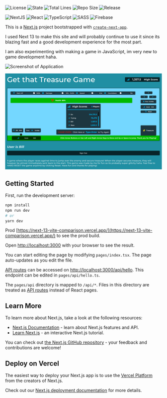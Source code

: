 ![License](https://img.shields.io/github/license/strawhat19/next-13)
![State](https://img.shields.io/github/deployments/strawhat19/next-13/Production)
![Total Lines](https://img.shields.io/tokei/lines/github/strawhat19/next-13)
![Repo Size](https://img.shields.io/github/repo-size/strawhat19/next-13)
![Release](https://img.shields.io/github/release/strawhat19/next-13)

![NextJS](https://img.shields.io/badge/next.js-000000?style=for-the-badge&logo=nextdotjs&logoColor=white)
![React](https://img.shields.io/badge/react-%2320232a.svg?style=for-the-badge&logo=react&logoColor=%2361DAFB)
![TypeScript](https://img.shields.io/badge/typescript-%23007ACC.svg?style=for-the-badge&logo=typescript&logoColor=white)
![SASS](https://img.shields.io/badge/SASS-hotpink.svg?style=for-the-badge&logo=SASS&logoColor=white)
![Firebase](https://img.shields.io/badge/Firebase-039BE5?style=for-the-badge&logo=Firebase&logoColor=white)

This is a [Next.js](https://nextjs.org/) project bootstrapped with [`create-next-app`](https://github.com/vercel/next.js/tree/canary/packages/create-next-app).

I used Next 13 to make this site and will probably continue to use it since its blazing fast and a good development experience for the most part.

I am also experimenting with making a game in JavaScript, im very new to game development haha.

![Screenshot of Application](./public/next-13-app.gif)

![Screenshot of Game](./public/GameScreen.png)

## Getting Started

First, run the development server:

```bash
npm install
npm run dev
# or
yarn dev
```

Prod [https://next-13-vite-comparison.vercel.app/](https://next-13-vite-comparison.vercel.app/) to see the prod build.

Open [http://localhost:3000](http://localhost:3000) with your browser to see the result.

You can start editing the page by modifying `pages/index.tsx`. The page auto-updates as you edit the file.

[API routes](https://nextjs.org/docs/api-routes/introduction) can be accessed on [http://localhost:3000/api/hello](http://localhost:3000/api/hello). This endpoint can be edited in `pages/api/hello.ts`.

The `pages/api` directory is mapped to `/api/*`. Files in this directory are treated as [API routes](https://nextjs.org/docs/api-routes/introduction) instead of React pages.

## Learn More

To learn more about Next.js, take a look at the following resources:

- [Next.js Documentation](https://nextjs.org/docs) - learn about Next.js features and API.
- [Learn Next.js](https://nextjs.org/learn) - an interactive Next.js tutorial.

You can check out [the Next.js GitHub repository](https://github.com/vercel/next.js/) - your feedback and contributions are welcome!

## Deploy on Vercel

The easiest way to deploy your Next.js app is to use the [Vercel Platform](https://vercel.com/new?utm_medium=default-template&filter=next.js&utm_source=create-next-app&utm_campaign=create-next-app-readme) from the creators of Next.js.

Check out our [Next.js deployment documentation](https://nextjs.org/docs/deployment) for more details.
